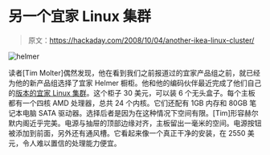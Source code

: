 # 另一个宜家 Linux 集群

> 原文：<https://hackaday.com/2008/10/04/another-ikea-linux-cluster/>

![](img/97fb9d72b9abbc3cca9fd554bbf40e99.png "helmer")

读者[Tim Molter]偶然发现，他在看到我们之前报道过的宜家产品组之前，就已经为他的新产品组选择了宜家 Helmer 橱柜。他和他的编码伙伴最近完成了他们自己的[版本的宜家 Linux 集群](http://obscuredclarity.blogspot.com/2008/09/24-core-linux-cluster-in-2999-case-from.html)。这个柜子 30 美元，可以装 6 个无头盒子。每个主板都有一个四核 AMD 处理器，总共 24 个内核。它们还配有 1GB 内存和 80GB 笔记本电脑 SATA 驱动器。选择后者是因为在这种情况下空间有限。[Tim]形容赫尔默内阁近乎完美。电源与抽屉的顶部边缘对齐，主板留出一毫米的空间。电源按钮被添加到前面，另外还有通风槽。它看起来像一个真正干净的安装，在 2550 美元，令人难以置信的处理能力便宜。